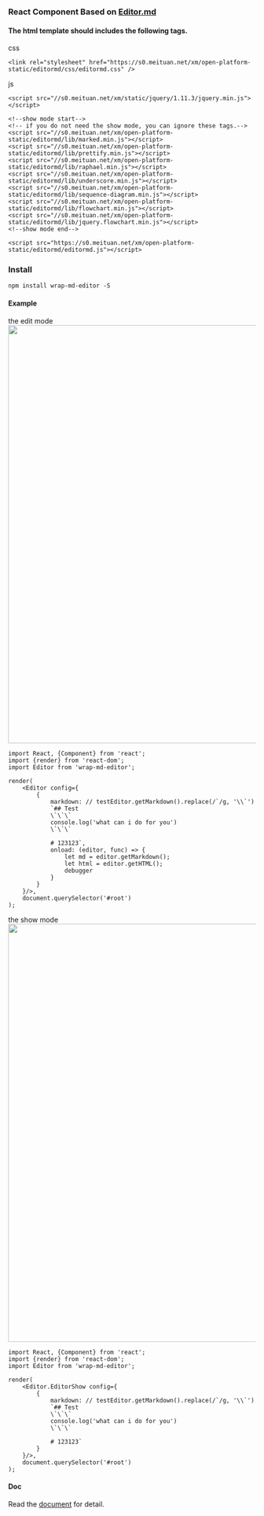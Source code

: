 ### React Component Based on [Editor.md](https://github.com/pandao/editor.md)

#### The html template should includes the following tags.

css
```
<link rel="stylesheet" href="https://s0.meituan.net/xm/open-platform-static/editormd/css/editormd.css" />
```
js
```
<script src="//s0.meituan.net/xm/static/jquery/1.11.3/jquery.min.js"></script>

<!--show mode start-->
<!-- if you do not need the show mode, you can ignore these tags.-->
<script src="//s0.meituan.net/xm/open-platform-static/editormd/lib/marked.min.js"></script>
<script src="//s0.meituan.net/xm/open-platform-static/editormd/lib/prettify.min.js"></script>
<script src="//s0.meituan.net/xm/open-platform-static/editormd/lib/raphael.min.js"></script>
<script src="//s0.meituan.net/xm/open-platform-static/editormd/lib/underscore.min.js"></script>
<script src="//s0.meituan.net/xm/open-platform-static/editormd/lib/sequence-diagram.min.js"></script>
<script src="//s0.meituan.net/xm/open-platform-static/editormd/lib/flowchart.min.js"></script>
<script src="//s0.meituan.net/xm/open-platform-static/editormd/lib/jquery.flowchart.min.js"></script>
<!--show mode end-->

<script src="https://s0.meituan.net/xm/open-platform-static/editormd/editormd.js"></script>
```

### Install
```
npm install wrap-md-editor -S
```

#### Example

the edit mode
<img src="http://7ximbf.com1.z0.glb.clouddn.com/FpaB-GQqpGZe2FMgq7kYTd1kv0By" width="850px"/>
```
import React, {Component} from 'react';
import {render} from 'react-dom';
import Editor from 'wrap-md-editor';

render(
    <Editor config={
        {
            markdown: // testEditor.getMarkdown().replace(/`/g, '\\`')
            `## Test
            \`\`\`
            console.log('what can i do for you')
            \`\`\`
            
            # 123123`,
            onload: (editor, func) => {
                let md = editor.getMarkdown();
                let html = editor.getHTML();
                debugger
            }
        }
    }/>,
    document.querySelector('#root')
);
```
the show mode
<img src="http://7ximbf.com1.z0.glb.clouddn.com/FqaUzavIAfRaoEH_JubArv6fCn3I" width="850px"/>
```
import React, {Component} from 'react';
import {render} from 'react-dom';
import Editor from 'wrap-md-editor';

render(
    <Editor.EditorShow config={
        {
            markdown: // testEditor.getMarkdown().replace(/`/g, '\\`')
            `## Test
            \`\`\`
            console.log('what can i do for you')
            \`\`\`
            
            # 123123`
        }
    }/>,
    document.querySelector('#root')
);
```
#### Doc
Read the [document](https://pandao.github.io/editor.md/examples/full.html) for detail.